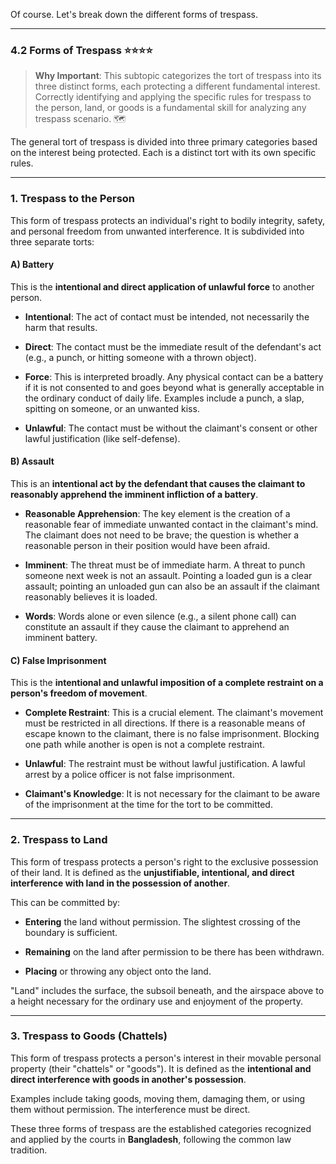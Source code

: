 Of course. Let's break down the different forms of trespass.

---

### 4.2 Forms of Trespass ⭐⭐⭐⭐

> **Why Important**: This subtopic categorizes the tort of trespass into its three distinct forms, each protecting a different fundamental interest. Correctly identifying and applying the specific rules for trespass to the person, land, or goods is a fundamental skill for analyzing any trespass scenario. 🗺️

The general tort of trespass is divided into three primary categories based on the interest being protected. Each is a distinct tort with its own specific rules.

---

### 1. Trespass to the Person

This form of trespass protects an individual's right to bodily integrity, safety, and personal freedom from unwanted interference. It is subdivided into three separate torts:

#### A) Battery

This is the **intentional and direct application of unlawful force** to another person.

- **Intentional**: The act of contact must be intended, not necessarily the harm that results.
    
- **Direct**: The contact must be the immediate result of the defendant's act (e.g., a punch, or hitting someone with a thrown object).
    
- **Force**: This is interpreted broadly. Any physical contact can be a battery if it is not consented to and goes beyond what is generally acceptable in the ordinary conduct of daily life. Examples include a punch, a slap, spitting on someone, or an unwanted kiss.
    
- **Unlawful**: The contact must be without the claimant's consent or other lawful justification (like self-defense).
    

#### B) Assault

This is an **intentional act by the defendant that causes the claimant to reasonably apprehend the imminent infliction of a battery**.

- **Reasonable Apprehension**: The key element is the creation of a reasonable fear of immediate unwanted contact in the claimant's mind. The claimant does not need to be brave; the question is whether a reasonable person in their position would have been afraid.
    
- **Imminent**: The threat must be of immediate harm. A threat to punch someone next week is not an assault. Pointing a loaded gun is a clear assault; pointing an unloaded gun can also be an assault if the claimant reasonably believes it is loaded.
    
- **Words**: Words alone or even silence (e.g., a silent phone call) can constitute an assault if they cause the claimant to apprehend an imminent battery.
    

#### C) False Imprisonment

This is the **intentional and unlawful imposition of a complete restraint on a person's freedom of movement**.

- **Complete Restraint**: This is a crucial element. The claimant's movement must be restricted in all directions. If there is a reasonable means of escape known to the claimant, there is no false imprisonment. Blocking one path while another is open is not a complete restraint.
    
- **Unlawful**: The restraint must be without lawful justification. A lawful arrest by a police officer is not false imprisonment.
    
- **Claimant's Knowledge**: It is not necessary for the claimant to be aware of the imprisonment at the time for the tort to be committed.
    

---

### 2. Trespass to Land

This form of trespass protects a person's right to the exclusive possession of their land. It is defined as the **unjustifiable, intentional, and direct interference with land in the possession of another**.

This can be committed by:

- **Entering** the land without permission. The slightest crossing of the boundary is sufficient.
    
- **Remaining** on the land after permission to be there has been withdrawn.
    
- **Placing** or throwing any object onto the land.
    

"Land" includes the surface, the subsoil beneath, and the airspace above to a height necessary for the ordinary use and enjoyment of the property.

---

### 3. Trespass to Goods (Chattels)

This form of trespass protects a person's interest in their movable personal property (their "chattels" or "goods"). It is defined as the **intentional and direct interference with goods in another's possession**.

Examples include taking goods, moving them, damaging them, or using them without permission. The interference must be direct.

These three forms of trespass are the established categories recognized and applied by the courts in **Bangladesh**, following the common law tradition.